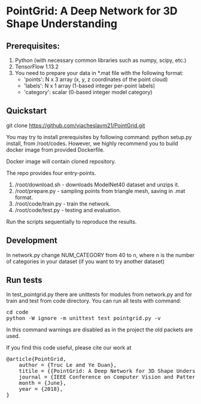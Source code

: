# PointGrid: A Deep Network for 3D Shape Understanding

## Prerequisites:
1. Python (with necessary common libraries such as numpy, scipy, etc.)
2. TensorFlow 1.13.2
3. You need to prepare your data in *.mat file with the following format:
	- 'points': N x 3 array (x, y, z coordinates of the point cloud)
	- 'labels': N x 1 array (1-based integer per-point labels)
	- 'category': scalar (0-based integer model category)

## Quickstart
git clone https://github.com/viacheslavm21/PointGrid.git

You may try to install prerequisites by following command: python setup.py install, from /root/codes.
However, we highly recommend you to build docker image from provided Dockerfile.

Docker image will contain cloned repository.

The repo provides four entry-points.
1. /root/download.sh - downloads ModelNet40 dataset and unzips it.
2. /root/prepare.py - sampling points from triangle mesh, saving in .mat format.
3. /root/code/train.py - train the network.
4. /root/code/test.py - testing and evaluation. 

Run the scripts sequentially to reproduce the results.

## Development 

In network.py change NUM_CATEGORY from 40 to n, where n is the number of categories in your dataset (if you want to try another dataset)

## Run tests

In test_pointgrid.py there are unittests for modules from network.py and for train and test from code directory. You can run all tests with command:
<pre>
cd code
python -W ignore -m unittest test_pointgrid.py -v
</pre>
In this command warnings are disabled as in the project the old packets are used.

If you find this code useful, please cite our work at <br />
<pre>
@article{PointGrid,
	author = {Truc Le and Ye Duan},
	titile = {{PointGrid: A Deep Network for 3D Shape Understanding}},
	journal = {IEEE Conference on Computer Vision and Pattern Recognition (CVPR)},
	month = {June},
	year = {2018},
}
</pre>
